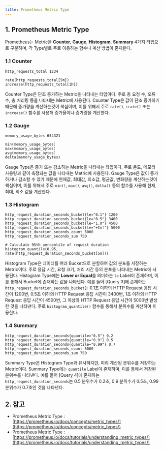 ```yaml
---
title: Prometheus Metric Type
---
```


## 1. Prometheus Metric Type

Prometheus는 Metric을 **Counter**, **Gauge**, **Histogram**, **Summary** 4가지 타입으로 구분하며, 각 Type별로 주로 이용하는 함수나 계산 방법이 존재한다.

### 1.1 Counter

```promql {caption="[Query 1] Counter Type Example"}
http_requests_total 1234

rate(http_requests_total[5m])
increase(http_requests_total[1h])
```

Counter Type은 단조 증가하는 Metric을 나타내는 타입이다. 주로 총 요청 수, 오류 수, 총 처리량 등을 나타내는 Metric에 사용된다. Counter Type은 값이 단조 증가하기 때문에 증가량을 계산하는것이 핵심이며, 이를 위해서 주로 `rate()`, `irate()` 또는 `increase()` 함수를 사용해 증가율이나 증가량을 계산한다.

### 1.2 Gauge

```promql {caption="[Query 2] Gauge Type Example"}
memory_usage_bytes 654321

min(memory_usage_bytes)
max(memory_usage_bytes)
avg(memory_usage_bytes)
delta(memory_usage_bytes)
```

Gauge Type은 증가 또는 감소하는 Metric을 나타내는 타입이다. 주로 온도, 메모리 사용량과 같이 측정되는 값을 나타내는 Metric에 사용된다. Gauge Type은 값이 증가하거나 감소할 수 있기 때문에 현재값, 최대값, 최소값, 평균값, 변화량을 계산하는것이 핵심이며, 이를 위해서 주로 `min()`, `max()`, `avg()`, `delta()` 등의 함수를 사용해 현재, 최대, 최소 값을 계산한다.

### 1.3 Histogram

```promql {caption="[Query 3] Histogram Type Example"}
http_request_duration_seconds_bucket{le="0.1"} 1200
http_request_duration_seconds_bucket{le="0.5"} 3400
http_request_duration_seconds_bucket{le="1.0"} 4500
http_request_duration_seconds_bucket{le="+Inf"} 5000
http_request_duration_seconds_count 5000
http_request_duration_seconds_sum 750

# Calculate 95th percentile of request duration
histogram_quantile(0.95, rate(http_request_duration_seconds_bucket[5m]))
```

Histogram Type은 데이터를 여러 Bucket으로 분할하여 값의 분포를 저장하는 Metric이다. 주로 응답 시간, 요청 크기, 처리 시간 등의 분포를 나타내는 Metric에 사용된다. Histogram Type에는 **Lower or Equal**를 의미하는 `le` Label이 존재하며, 이를 통해서 Bucket에 존재하는 값을 나타낸다. 예를 들어 [Query 3]에 존재하는 `http_request_duration_seconds_bucket`는 0.1초 이하의 HTTP Request 응답 시간이 1200번, 0.5초 이하의 HTTP Request 응답 시간이 3400번, 1초 이하의 HTTP Request 응답 시간이 4500번, 그 이상의 HTTP Request 응답 시간이 5000번 발생한 것을 나타낸다. 주로 `histogram_quantile()` 함수를 통해서 분위수를 계산하여 이용한다.

### 1.4 Summary

```promql {caption="[Query 4] Summary Type Example"}
http_request_duration_seconds{quantile="0.5"} 0.2
http_request_duration_seconds{quantile="0.9"} 0.5
http_request_duration_seconds{quantile="0.99"} 0.7
http_request_duration_seconds_count 5000
http_request_duration_seconds_sum 750
```

Summary Type은 Histogram Type과 유사하지만, 미리 계산된 분위수를 저장하는 Metric이다. Summary Type에는 `quantile` Label이 존재하며, 이를 통해서 저장된 분위수를 나타낸다. 예를 들어 [Query 4]에 존재하는 `http_request_duration_seconds`는 0.5 분위수가 0.2초, 0.9 분위수가 0.5초, 0.99 분위수가 0.7초인 것을 나타낸다.

## 2. 참고

* Prometheus Metric Type : [https://prometheus.io/docs/concepts/metric_types/](https://prometheus.io/docs/concepts/metric_types/)
* Prometheus Metric Type : [https://prometheus.io/docs/tutorials/understanding_metric_types/](https://prometheus.io/docs/tutorials/understanding_metric_types/)